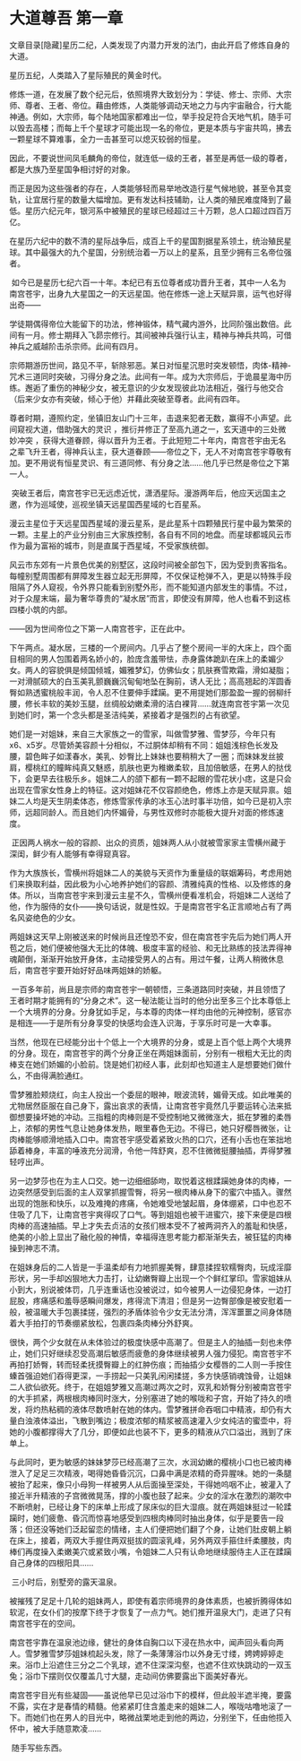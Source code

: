 # 大道尊吾 第一章

文章目录[隐藏]星历二纪，人类发现了内潜力开发的法门，由此开启了修炼自身的大道。

星历五纪，人类踏入了星际殖民的黄金时代。 

修炼一道，在发展了数个纪元后，依照境界大致划分为：学徒、修士、宗师、大宗师、尊者、王者、帝位。藉由修炼，人类能够调动天地之力与内宇宙融合，行大能神通。例如，大宗师，每个陆地国家都难出一位，举手投足符合天地气机，随手可以毁去高楼；而每上千个星球才可能出现一名的帝位，更是本质与宇宙共鸣，拂去一颗星球不算难事，全力一击甚至可以熄灭较弱的恒星。

因此，不要说世间凤毛麟角的帝位，就连低一级的王者，甚至是再低一级的尊者，都是大族乃至星国争相讨好的对象。 

而正是因为这些强者的存在，人类能够轻而易举地改造行星气候地貌，甚至令其变轨，让宜居行星的数量大幅增加。更有发达科技辅助，让人类的殖民难度降到了最低。星历六纪元年，银河系中被殖民的星球已经超过三十万颗，总人口超过四百万亿。

在星历六纪中的数不清的星际战争后，成百上千的星国割据星系领土，统治殖民星球。其中最强大的九个星国，分别统治着一万以上的星系，且至少拥有三名帝位强者。

 如今已是星历七纪六百一十年。本纪已有五位尊者成功晋升王者，其中一人名为南宫苍宇，出身九大星国之一的天远星国。他在修炼一途上天赋异禀，运气也好得出奇——

学徒期偶得帝位大能留下的功法，修神锻体，精气藏内游外，比同阶强出数倍。此间有一月。修士期拜入飞昴宗修行。其间被神兵强行认主，精神与神兵共鸣，可借神兵之威越阶击杀宗师。此间有四月。

宗师期游历世间，路见不平，斩除邪恶。某日对恒星沉思时突发顿悟，肉体-精神-咒术三道同时突破，习得分身之法。此间有一年。成为大宗师后，于诡晨星海中历练。邂逅了重伤的神秘少女，被无意识的少女发现彼此功法相近，强行与他交合（后来少女亦有突破，倾心于他）并藉此突破至尊者。此间有四年。

尊者时期，遵照约定，坐镇旧友山门十三年，击退来犯者无数，赢得不小声望。此间窥视大道，借助强大的灵识 ，推衍并修正了至高九道之一，玄天道中的三处微妙冲突 ，获得大道眷顾，得以晋升为王者。于此短短二十年内，南宫苍宇由无名之辈飞升王者，得神兵认主，获大道眷顾——帝位之下，无人不对南宫苍宇尊敬有加。更不用说有恒星灵识、有三道同修、有分身之法……他几乎已然是帝位之下第一人。

 突破王者后，南宫苍宇已无远虑近忧，潇洒星际。漫游两年后，他应天远国主之邀，作为巡域使，巡视坐镇天远星国西星域的七百星系。

漫云主星位于天远星国西星域的漫云星系，是此星系十四颗殖民行星中最为繁荣的一颗。主星上的产业分别由三大家族控制，各自有不同的地盘。而星球都城风云市作为最为富裕的城市，则是直属于西星域，不受家族统御。

风云市东郊有一片景色优美的别墅区，这段时间被全部包下，因为受到贵客指名。每幢别墅周围都有屏障发生器立起无形屏障，不仅保证枪弹不入，更是以特殊手段阻隔了外人窥视，令外界只能看到别墅外形，而不能知道内部发生的事情。不过，对于众屋末端，最为奢华尊贵的“凝水居”而言，即使没有屏障，他人也看不到这栋四楼小筑的内部。

——因为世间帝位之下第一人南宫苍宇，正在此中。 

下午两点。凝水居，三楼的一个房间内。几乎占了整个房间一半的大床上，四个面目相同的男人包围着两名娇小的，脸庞含羞带怯，赤身露体跪趴在床上的柔媚少女。两人的容貌俱是倾国倾城，媚雅梦幻，仿佛仙女；肌肤赛雪欺霜，滑如凝脂；一对滑腻硕大的白玉美乳颤巍巍沉甸甸地坠在胸前，诱人无比；高高翘起的浑圆香臀如熟透蜜桃般丰润，令人忍不住要伸手蹂躏。更不用提她们那盈盈一握的弱柳纤腰，修长丰软的美妙玉腿，丝绸般幼嫩柔滑的洁白裸背……就连南宫苍宇第一次见到她们时，第一个念头都是圣洁纯美，紧接着才是强烈的占有欲望。

她们是一对姐妹，来自三大家族之一的雪家，叫做雪梦雅、雪梦莎，今年只有x6、x5岁。尽管娇美容颜十分相似，不过胴体却稍有不同：姐姐浅棕色长发及腰，碧色眸子如漾春水，美乳、妙臀比上妹妹也要稍稍大了一圈；而妹妹发丝披肩，樱桃红的瞳眸纯真又魅惑，肌肤也更为稚嫩柔软，且加倍敏感，在男人的挞伐下，会更早去往极乐乡。姐妹二人的颌下都有一颗不起眼的雪花状小痣，这是只会出现在雪家女性身上的特征。这对姐妹花不仅容颜绝色，修炼上亦是天赋异禀。姐妹二人均是天生阴柔体态，修炼雪家传承的冰玉心法时事半功倍，如今已是初入宗师，远超同龄人。而且她们内怀媚骨，与男性双修时亦能极大提升对面的修炼速度。

 正因两人祸水一般的容颜、出众的资质，姐妹两人从小就被雪家家主雪横州藏于深闺，鲜少有人能够有幸得窥真容。

作为大族族长，雪横州将姐妹二人的美貌与天资作为重量级的联姻筹码，考虑用她们来换取利益，因此极为小心地养护她们的容颜、清雅纯真的性格、以及修炼的身体。所以，当南宫苍宇来到漫云主星不久，雪横州便看准机会，将姐妹二人送给了他，作为服侍的女仆——换句话说，就是性奴。于是南宫苍宇名正言顺地占有了两名风姿绝色的少女。

两姐妹这天早上刚被送来的时候尚且还惶恐不安，但在南宫苍宇先后为她们两人开苞之后，她们便被他强大无比的体魄、极度丰富的经验、和无比熟练的技法弄得神魂颠倒，渐渐开始放开身体，主动接受男人的占有。用过午餐，让两人稍微休息后，南宫苍宇要开始好好品味两姐妹的娇躯。

 一百多年前，尚且是宗师的南宫苍宇一朝顿悟，三条道路同时突破，并且领悟了王者时期才能拥有的“分身之术”。这一秘法能让当时的他分出至多三个比本尊低上一个大境界的分身。分身犹如手足，与本尊的肉体一样均由他的元神控制，感官亦是相连——于是所有分身享受的快感均会连入识海，于享乐时可是一大幸事。

当然，他现在已经能分出十个低上一个大境界的分身，或是上百个低上两个大境界的分身。现在，南宫苍宇的两个分身正坐在两姐妹面前，分别有一根粗大无比的肉棒支在她们娇媚的小脸前。饶是她们初经人事，此刻却也知道主人是想要她们做什么，不由得满脸通红。

雪梦雅脸颊烧红，向主人投出一个委屈的眼神，眼波流转，媚骨天成。如此唯美的尤物居然臣服在自己身下，露出哀求的表情，让南宫苍宇竟然几乎要运转心法来抵御想要操坏她的冲动。三指粗的肉棒则是不受控制地又微微涨大，抵在梦雅的柔唇上，浓郁的男性气息让她身体发热，眼里春色无边。不得已，她只好樱唇微张，让肉棒能够顺滑地插入口中。南宫苍宇感受着紧致火热的口穴，还有小舌也在笨拙地舔着棒身，丰富的唾液充分润滑，令他一阵舒爽，忍不住微微挺腰抽插，弄得梦雅轻哼出声。

另一边梦莎也在为主人口交。她一边细细舔吻，取悦着这根蹂躏她身体的肉棒，一边突然感受到后面的主人双掌抓握雪臀，将另一根肉棒从身下的蜜穴中插入。骤然出现的饱胀和快乐，以及难掩的疼痛，令她难受地皱起眉，身体绷紧，口中也忍不住吸了几下，让南宫苍宇爽得叹了口气。等到姐姐也被干进蜜穴，接下来便是四根肉棒的高速抽插。早上才失去贞洁的女孩们根本受不了被两洞齐入的羞耻和快感，绝美的小脸上显出了融化般的神情，幸福得连思考能力都渐渐失去，被狂猛的肉棒操到神志不清。

在姐妹身后的二人皆是一手温柔却有力地抓握美臀，肆意揉捏软糯臀肉，玩成淫靡形状，另一手却凶狠地大力击打，让幼嫩臀瓣上出现一个个鲜红掌印。雪家姐妹从小到大，别说被体罚，几乎连重话也没被说过，如今被男人一边侵犯身体，一边打屁股，疼痛感和羞辱感瞬间爆发，疼得流下清泪；但是另一边臀部像是被安慰着一般，被温暖大手包裹揉搓，强烈的矛盾体验令少女无法分清，浑浑噩噩之间身体随着大手拍打的节奏绷紧放松，包裹四条肉棒分外舒爽。

很快，两个少女就在从未体验过的极度快感中高潮了。但是主人的抽插一刻也未停止，她们只好继续忍受高潮后敏感而疲惫的身体继续被男人强力侵犯。南宫苍宇不再拍打娇臀，转而轻柔抚摸臀瓣上的红肿伤痕；而抽插少女樱唇的二人则一手按住螓首强迫她们吞得更深，一手捞起一只美乳闲闲揉搓，多方快感销魂蚀骨，让姐妹二人欲仙欲死。终于，在姐姐梦雅又高潮过两次之时，双乳和娇臀分别被南宫苍宇的大手抓紧，两根根肉棒同时涨大，分别塞进了她的喉咙和子宫，开始了持久的喷发，将灼热粘稠的液体尽数喷射在她的体内。雪梦雅拼命吞咽口中精液，却仍有大量白浊液体溢出，飞散到嘴边；极度浓郁的精浆被高速灌入少女纯洁的蜜壶中，将她的小腹都撑得大了几分，即便如此也装不下，更多的精液从穴口溢出，溅到了床单上。

与此同时，更为敏感的妹妹梦莎已经高潮了三次，水润幼嫩的樱桃小口也已被肉棒泄入了足足三次精液，喝得她昏昏沉沉，口鼻中满是浓精的奇异腥味。她的一条腿被抬了起来，像只小母狗一样被男人从后面操至深处，干得她呜咽不止，被灌入了接近半升精液的子宫微微晃荡，撑的小腹也鼓了起来。少女的淫水在激烈的潮吹中不断喷射，已经让身下的床单上形成了尿床似的巨大湿痕。就在两姐妹挺过一轮蹂躏时，她们疲惫、昏沉而惊喜地感受到四根肉棒同时抽出身体，似乎是要告一段落；但还没等她们泛起留恋的情绪，主人们便把她们翻了个身，让她们肚皮朝上躺在床上，接着，两双大手握住两双挺拔的圆滚乳峰，另外两双手箍住纤柔腰肢，肉棒们再度操入柔嫩美穴或紧致小嘴，令姐妹二人只有认命地继续服侍主人正在蹂躏自己身体的四根阳具……

 三小时后，别墅旁的露天温泉。

被摧残了足足十几轮的姐妹两人，即使有着宗师境界的身体素质，也被折腾得体如软泥，在女仆们的按摩下终于才恢复了一点力气。她们推开温泉大门，走进了只有南宫苍宇在的空间。

南宫苍宇靠在温泉池边缘，健壮的身体自胸口以下浸在热水中，闻声回头看向两人。雪梦雅雪梦莎姐妹梳起头发，除了一条薄薄浴巾以外身无寸缕，娉娉婷婷走来。浴巾上沿遮住三分之二个乳球，遮不住深深沟壑，也遮不住欢快跳动的一双玉兔；浴巾下摆则仅仅覆盖几寸大腿，走动间仿佛要露出下面美好春光。

南宫苍宇目光有些凝固——虽说他早已见过浴巾下的模样，但此般半遮半掩，要露不露，实在才是春情的精髓。他紧紧盯住含羞走来的姐妹二人，喉咙咕噜地滚了一下。而她们也在男人的目光中，略微战栗地走到他的两边，分别坐下，任由他揽入怀中，被大手随意欺凌……

 随手写些东西。

